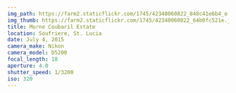 ```yaml
---
img_path: https://farm2.staticflickr.com/1745/42340060822_848c41e6b4_o.jpg
img_thumb: https://farm2.staticflickr.com/1745/42340060822_64b0fc521e.jpg
title: Morne Coubaril Estate
location: Soufriere, St. Lucia
date: July 4, 2015
camera_make: Nikon
camera_model: D5200
focal_length: 18
aperture: 4.0
shutter_speed: 1/3200
iso: 320
---
```



